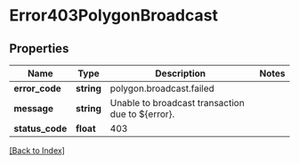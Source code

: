 # Error403PolygonBroadcast

## Properties

Name | Type | Description | Notes
------------ | ------------- | ------------- | -------------
**error_code** | **string** | polygon.broadcast.failed |
**message** | **string** | Unable to broadcast transaction due to ${error}. |
**status_code** | **float** | 403 |

[[Back to Index]](../index.md)
